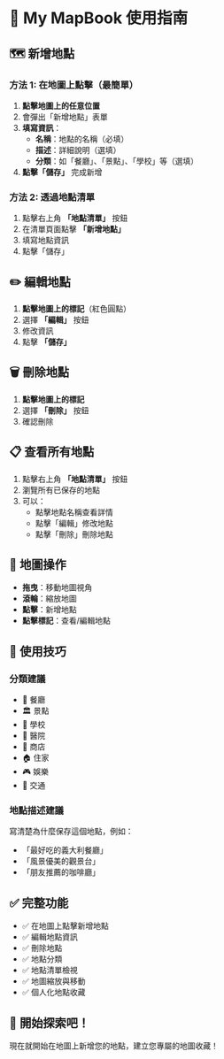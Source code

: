 # 📖 My MapBook 使用指南

## 🗺️ 新增地點

### 方法 1: 在地圖上點擊（最簡單）

1. **點擊地圖上的任意位置**
2. 會彈出「新增地點」表單
3. **填寫資訊**：
   - **名稱**：地點的名稱（必填）
   - **描述**：詳細說明（選填）
   - **分類**：如「餐廳」、「景點」、「學校」等（選填）
4. **點擊「儲存」** 完成新增

### 方法 2: 透過地點清單

1. 點擊右上角 **「地點清單」** 按鈕
2. 在清單頁面點擊 **「新增地點」**
3. 填寫地點資訊
4. 點擊「儲存」

## ✏️ 編輯地點

1. **點擊地圖上的標記**（紅色圓點）
2. 選擇 **「編輯」** 按鈕
3. 修改資訊
4. 點擊 **「儲存」**

## 🗑️ 刪除地點

1. **點擊地圖上的標記**
2. 選擇 **「刪除」** 按鈕
3. 確認刪除

## 📋 查看所有地點

1. 點擊右上角 **「地點清單」** 按鈕
2. 瀏覽所有已保存的地點
3. 可以：
   - 點擊地點名稱查看詳情
   - 點擊「編輯」修改地點
   - 點擊「刪除」刪除地點

## 🧭 地圖操作

- **拖曳**：移動地圖視角
- **滾輪**：縮放地圖
- **點擊**：新增地點
- **點擊標記**：查看/編輯地點

## 🎯 使用技巧

### 分類建議
- 🍴 餐廳
- 🏛️ 景點
- 🏫 學校
- 🏥 醫院
- 🏪 商店
- 🏠 住家
- 🎮 娛樂
- 🚗 交通

### 地點描述建議
寫清楚為什麼保存這個地點，例如：
- 「最好吃的義大利餐廳」
- 「風景優美的觀景台」
- 「朋友推薦的咖啡廳」

## ✅ 完整功能

- ✅ 在地圖上點擊新增地點
- ✅ 編輯地點資訊
- ✅ 刪除地點
- ✅ 地點分類
- ✅ 地點清單檢視
- ✅ 地圖縮放與移動
- ✅ 個人化地點收藏

## 🎊 開始探索吧！

現在就開始在地圖上新增您的地點，建立您專屬的地圖收藏！

